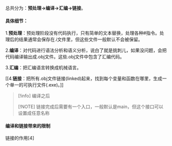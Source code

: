 总共分为：**预处理->编译->汇编->链接**。

#### 具体细节：

1.**预处理**：预处理阶段没有代码执行，只有简单的文本替换，处理各种#指令。处理后的结果通常会保存在.i文件里，但这些文件一般默认不会被保留。

 2.**编译**：对代码进行语法分析和语义分析，说白了就是挑刺儿，如果没问题，会把代码编译输出成.obj文件。这些.obj文件中包含了汇编代码。

3.**汇编**：把汇编语言转换成机械语言。

[[4.**链接**：把所有.obj文件链接(linked)起来，找到每个变量和函数在哪里，生成一个单一的可执行文件(.exe)。]]

> [!info] 编译之后
> 
> [!NOTE]
> 链接完成后需要有一个入口，一般默认是main，但这个接口可以设置成任意名称








#### 编译和链接带来的限制
链接的作用[4]


